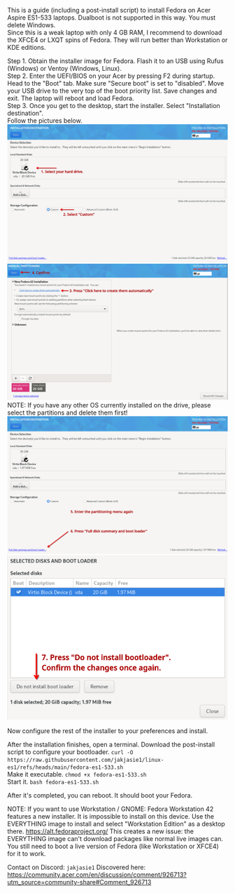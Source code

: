 This is a guide (including a post-install script) to install Fedora on Acer Aspire ES1-533 laptops. Dualboot is not supported in this way. You must delete Windows. <br>
Since this is a weak laptop with only 4 GB RAM, I recommend to download the XFCE4 or LXQT spins of Fedora. They will run better than Workstation or KDE editions. <br>

Step 1. Obtain the installer image for Fedora. Flash it to an USB using Rufus (Windows) or Ventoy (Windows, Linux). <br>
Step 2. Enter the UEFI/BIOS on your Acer by pressing F2 during startup. Head to the "Boot" tab. Make sure "Secure boot" is set to "disabled". Move your USB drive to the very top of the boot priority list. Save changes and exit. The laptop will reboot and load Fedora. <br>
Step 3. Once you get to the desktop, start the installer. Select "Installation destination". <br>
Follow the pictures below.
![Description](https://github.com/jakjasie1/linux-es1/blob/main/screenshots/Screenshot_20250705_115845.png?raw=true)
![Description](https://github.com/jakjasie1/linux-es1/blob/main/screenshots/Screenshot_20250705_120018.png?raw=true)
NOTE: If you have any other OS currently installed on the drive, please select the partitions and delete them first!
![Description](https://github.com/jakjasie1/linux-es1/blob/main/screenshots/Screenshot_20250705_120133.png?raw=true)
![Description](https://github.com/jakjasie1/linux-es1/blob/main/screenshots/Screenshot_20250705_120347.png?raw=true)

Now configure the rest of the installer to your preferences and install. <br>

After the installation finishes, open a terminal.
Download the post-install script to configure your bootloader. `curl -O https://raw.githubusercontent.com/jakjasie1/linux-es1/refs/heads/main/fedora-es1-533.sh` <br>
Make it executable. `chmod +x fedora-es1-533.sh` <br>
Start it. `bash fedora-es1-533.sh`

After it's completed, you can reboot. It should boot your Fedora.



NOTE: If you want to use Workstation / GNOME:
Fedora Workstation 42 features a new installer. It is impossible to install on this device. Use the EVERYTHING image to install and select "Workstation Edition" as a desktop there. https://alt.fedoraproject.org/
This creates a new issue: the EVERYTHING image can't download packages like normal live images can. You still need to boot a live version of Fedora (like Workstation or XFCE4) for it to work.

Contact on Discord: `jakjasie1`
Discovered here: https://community.acer.com/en/discussion/comment/926713?utm_source=community-share#Comment_926713
